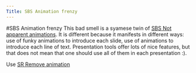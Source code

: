 ```yaml
---
Title: SBS Animation frenzy
---
```

#SBS Animation frenzy
This bad smell is a syamese twin of [SBS Not apparent animations](%base_url%/staff/tudorgirba/storytellinginthedigitalage/sbsnotapparentanimations). It is different because it manifests in different ways: use of funky animations to introduce each slide, use of animations to introduce each line of text. Presentation tools offer lots of nice features, but that does not mean that one should use all of them in each presentation :).

Use [SR Remove animation](%base_url%/staff/tudorgirba/storytellinginthedigitalage/srremoveanimation)
